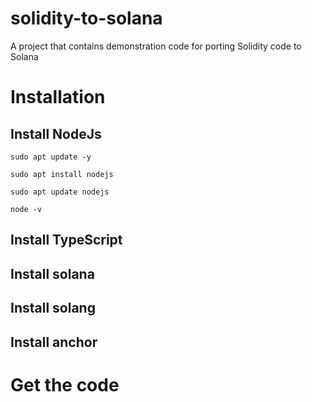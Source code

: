 # solidity-to-solana
A project that contains demonstration code for porting Solidity code to Solana

# Installation

## Install NodeJs

```
sudo apt update -y
```

```
sudo apt install nodejs
```

```
sudo apt update nodejs
```

```
node -v
```

## Install TypeScript

## Install solana

## Install solang

## Install anchor

# Get the code
